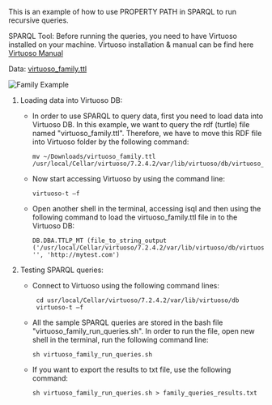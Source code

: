 This is an example of how to use PROPERTY PATH in SPARQL to run recursive queries.

SPARQL Tool: Before running the queries, you need to have Virtuoso installed on your machine. Virtuoso installation & manual can be find here [Virtuoso Manual](https://github.com/idaks/DataONE-Prov-Summer-2017/tree/master/examples/simulate_data_collection/SPARQL-queries/Virtuoso)

Data: [virtuoso_family.ttl](https://github.com/idaks/DataONE-Prov-Summer-2017/blob/master/examples/family/virtuoso_family.ttl)

![Family Example](https://github.com/idaks/DataONE-Prov-Summer-2017/blob/master/examples/family/family_example.png)

1. Loading data into Virtuoso DB:

   - In order to use SPARQL to query data, first you need to load data into Virtuoso DB. In this example, we want to query the rdf (turtle) file named "virtuoso_family.ttl". Therefore, we have to move this RDF file into Virtuoso folder by the following command:

         mv ~/Downloads/virtuoso_family.ttl /usr/local/Cellar/virtuoso/7.2.4.2/var/lib/virtuoso/db/virtuoso_family.ttl 
 
   - Now start accessing Virtuoso by using the command line:
   
         virtuoso-t –f 
   
   - Open another shell in the terminal, accessing isql and then using the following command to load the virtuoso_family.ttl file in to the Virtuoso DB:
   
         DB.DBA.TTLP_MT (file_to_string_output ('/usr/local/Cellar/virtuoso/7.2.4.2/var/lib/virtuoso/db/virtuoso_family.ttl'), '', 'http://mytest.com')
	 
4. Testing SPARQL queries:
   - Connect to Virtuoso using the following command lines:
   
   	      cd usr/local/Cellar/virtuoso/7.2.4.2/var/lib/virtuoso/db  
	      virtuoso-t –f 
   
   - All the sample SPARQL queries are stored in the bash file "virtuoso_family_run_queries.sh". In order to run the file, open new shell in the terminal, run the following command line:
         
         sh virtuoso_family_run_queries.sh
	 
   - If you want to export the results to txt file, use the following command:
                
         sh virtuoso_family_run_queries.sh > family_queries_results.txt
	
   

